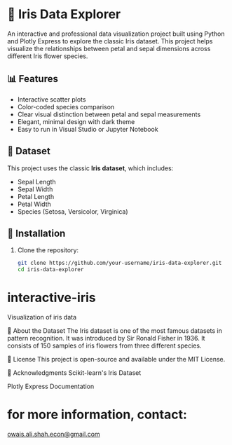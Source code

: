# 🌸 Iris Data Explorer

An interactive and professional data visualization project built using Python and Plotly Express to explore the classic Iris dataset. This project helps visualize the relationships between petal and sepal dimensions across different Iris flower species.

## 📊 Features

- Interactive scatter plots
- Color-coded species comparison
- Clear visual distinction between petal and sepal measurements
- Elegant, minimal design with dark theme
- Easy to run in Visual Studio or Jupyter Notebook

## 📁 Dataset

This project uses the classic **Iris dataset**, which includes:

- Sepal Length
- Sepal Width
- Petal Length
- Petal Width
- Species (Setosa, Versicolor, Virginica)

## 🔧 Installation

1. Clone the repository:
   ```bash
   git clone https://github.com/your-username/iris-data-explorer.git
   cd iris-data-explorer
# interactive-iris
Visualization of iris data

🪷 About the Dataset
The Iris dataset is one of the most famous datasets in pattern recognition. It was introduced by Sir Ronald Fisher in 1936. It consists of 150 samples of iris flowers from three different species.

📃 License
This project is open-source and available under the MIT License.

🙌 Acknowledgments
Scikit-learn's Iris Dataset

Plotly Express Documentation
# for more information, contact:
owais.ali.shah.econ@gmail.com
